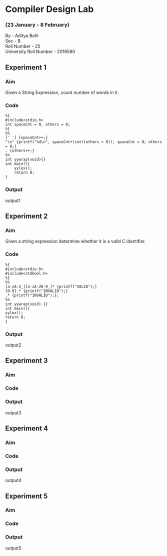 # Compiler Design Lab

### (23 January - 8 February)

By - Aditya Bahl<br>
Sec - B<br>
Roll Number - 25<br>
University Roll Number - 2016580<br>

## Experiment 1

### Aim

Given a String Expression, count number of words in it.

### Code

```
%{
#include<stdio.h>
int spaceCnt = 0, others = 0;
%}
%%
[' '] {spaceCnt++;}
"\n" {printf("%d\n", spaceCnt+(int)(others > 0)); spaceCnt = 0; others = 0;}
. {others++;}
%%
int yywrap(void){}
int main(){
    yylex();
    return 0;
}
```

### Output

output1

## Experiment 2

### Aim

Given a string expression determine whether it is a valid C identifier.

### Code

```
%{
#include<stdio.h>
#include<stdbool.h>
%}
%%
[a-zA-Z_][a-zA-Z0-9_]* {printf("VALID");}
[0-9].* {printf("INVALID");}
.* {printf("INVALID");};
%%
int yywrap(void) {}
int main(){
yylex();
return 0;
}

```

### Output

output2

## Experiment 3

### Aim

### Code

### Output

output3

## Experiment 4

### Aim

### Code

### Output

output4

## Experiment 5

### Aim

### Code

### Output

output5
